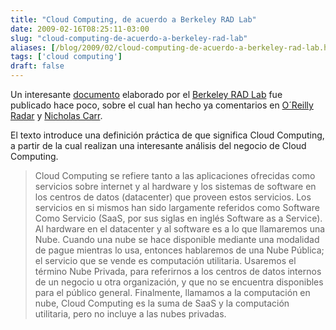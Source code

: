 ```yaml
---
title: "Cloud Computing, de acuerdo a Berkeley RAD Lab"
date: 2009-02-16T08:25:11-03:00
slug: "cloud-computing-de-acuerdo-a-berkeley-rad-lab"
aliases: [/blog/2009/02/cloud-computing-de-acuerdo-a-berkeley-rad-lab.html]
tags: ['cloud computing']
draft: false
---
```


Un interesante
[documento](http://d1smfj0g31qzek.cloudfront.net/abovetheclouds.pdf)
elaborado por el [Berkeley RAD Lab](http://radlab.cs.berkeley.edu/wiki/RAD_Lab) fue publicado hace
poco, sobre el cual han hecho ya comentarios en [O´Reilly Radar](http://radar.oreilly.com/2009/02/cloud-computing-defined-by-ber.html)
y [Nicholas Carr](http://www.roughtype.com/archives/2009/02/cloud_gazing.php).

El texto introduce una definición práctica de que significa Cloud
Computing, a partir de la cual realizan una interesante análisis del
negocio de Cloud Computing.

> Cloud Computing se refiere tanto a las aplicaciones ofrecidas como
> servicios sobre internet y al hardware y los sistemas de software en
> los centros de datos (datacenter) que proveen estos servicios. Los
> servicios en si mismos han sido largamente referidos como Software
> Como Servicio (SaaS, por sus siglas en inglés Software as a Service).
> Al hardware en el datacenter y al software es a lo que llamaremos una
> Nube. Cuando una nube se hace disponible mediante una modalidad de
> pague mientras lo usa, entonces hablaremos de una Nube Pública; el
> servicio que se vende es computación utilitaria. Usaremos el término
> Nube Privada, para referirnos a los centros de datos internos de un
> negocio u otra organización, y que no se encuentra disponibles para el
> público general. Finalmente, llamamos a la computación en nube, Cloud
> Computing es la suma de SaaS y la computación utilitaria, pero no
> incluye a las nubes privadas.

